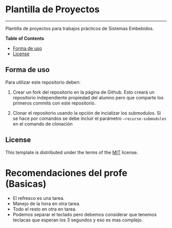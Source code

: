 # Plantilla de Proyectos

-----

Plantilla de proyectos para trabajos prácticos de Sistemas Embebidos.

**Table of Contents**

- [Forma de uso](#forma-de-uso)
- [License](#license)

## Forma de uso

Para utilizar este repositorio deben:

1. Crear un fork del repositorio en la página de Github. Esto creará un repositorio independiente propiedad del alumno pero que comparte los primeros commits con este repositorio.

2. Clonar el repositorio usando la opción de incializar los submodulos. Si se hace por comandos se debe incluir el parámetro `–recurse-submodules` en el comando de clonación

## License

This template is distributed under the terms of the [MIT](https://spdx.org/licenses/MIT.html) license.


# Recomendaciones del profe (Basicas)
* El refresco es una tarea.
* Manejo de la hora en otra tarea.
* Todo el resto en otra en tarea.
* Podemos separar el teclado pero debemos considerar que tenemos teclacas que esperan los 3 segundos y eso es mas complejo.